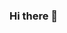 ### Hi there 👋

<!--
**DhiaFS/DhiaFS** is a ✨ _special_ ✨ repository because its `README.md` (this file) appears on your GitHub profile.

Here are some ideas to get you started:

- 🔭 I’m currently working on finance institution
- 🌱 I’m currently learning data science (Python/R/Tableau)
- 📫 How to reach me: [Linkedin](https://www.linkedin.com/in/dhia-fauziyah-salsabila/) 
